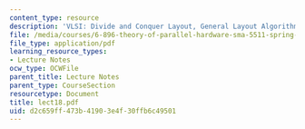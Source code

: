 ```yaml
---
content_type: resource
description: 'VLSI: Divide and Conquer Layout, General Layout Algorithms'
file: /media/courses/6-896-theory-of-parallel-hardware-sma-5511-spring-2004/d2c659ff473b41903e4f30ffb6c49501_lect18.pdf
file_type: application/pdf
learning_resource_types:
- Lecture Notes
ocw_type: OCWFile
parent_title: Lecture Notes
parent_type: CourseSection
resourcetype: Document
title: lect18.pdf
uid: d2c659ff-473b-4190-3e4f-30ffb6c49501
---
```

